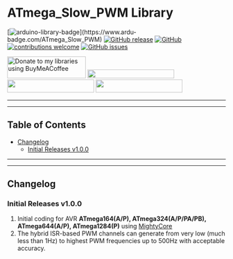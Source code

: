 # ATmega_Slow_PWM Library

[![arduino-library-badge](https://www.ardu-badge.com/badge/ATmega_Slow_PWM.svg?)](https://www.ardu-badge.com/ATmega_Slow_PWM)
[![GitHub release](https://img.shields.io/github/release/khoih-prog/ATmega_Slow_PWM.svg)](https://github.com/khoih-prog/ATmega_Slow_PWM/releases)
[![GitHub](https://img.shields.io/github/license/mashape/apistatus.svg)](https://github.com/khoih-prog/ATmega_Slow_PWM/blob/main/LICENSE)
[![contributions welcome](https://img.shields.io/badge/contributions-welcome-brightgreen.svg?style=flat)](#Contributing)
[![GitHub issues](https://img.shields.io/github/issues/khoih-prog/ATmega_Slow_PWM.svg)](http://github.com/khoih-prog/ATmega_Slow_PWM/issues)

<a href="https://www.buymeacoffee.com/khoihprog6" title="Donate to my libraries using BuyMeACoffee"><img src="https://cdn.buymeacoffee.com/buttons/v2/default-yellow.png" alt="Donate to my libraries using BuyMeACoffee" style="height: 50px !important;width: 181px !important;" ></a>
<a href="https://www.buymeacoffee.com/khoihprog6" title="Donate to my libraries using BuyMeACoffee"><img src="https://img.shields.io/badge/buy%20me%20a%20coffee-donate-orange.svg?logo=buy-me-a-coffee&logoColor=FFDD00" style="height: 20px !important;width: 200px !important;" ></a>
<a href="https://profile-counter.glitch.me/khoih-prog/count.svg" title="Total khoih-prog Visitor count"><img src="https://profile-counter.glitch.me/khoih-prog/count.svg" style="height: 30px;width: 200px;"></a>
<a href="https://profile-counter.glitch.me/khoih-prog-ATmega_Slow_PWM/count.svg" title="ATmega_Slow_PWM Visitor count"><img src="https://profile-counter.glitch.me/khoih-prog-ATmega_Slow_PWM/count.svg" style="height: 30px;width: 200px;"></a>

---
---

## Table of Contents

* [Changelog](#changelog)
  * [Initial Releases v1.0.0](#Initial-Releases-v100)

---
---

## Changelog


### Initial Releases v1.0.0

1. Initial coding for AVR **ATmega164(A/P), ATmega324(A/P/PA/PB), ATmega644(A/P), ATmega1284(P)** using [MightyCore](https://github.com/MCUdude/MightyCore)
2. The hybrid ISR-based PWM channels can generate from very low (much less than 1Hz) to highest PWM frequencies up to 500Hz with acceptable accuracy.


